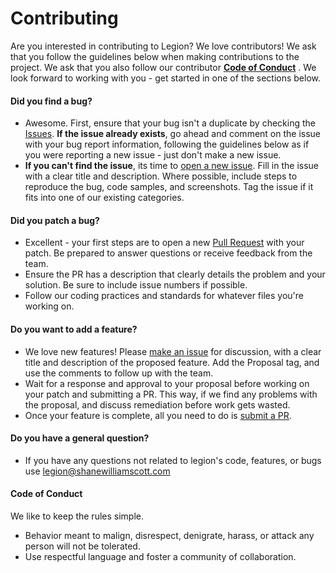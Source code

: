 # Contributing

Are you interested in contributing to Legion? We love contributors! We ask that you follow the guidelines below when
making contributions to the project. We ask that you also follow our contributor [**Code of Conduct**](#code-of-conduct)
. We look forward to working with you - get started in one of the sections below.

#### Did you find a bug?

* Awesome. First, ensure that your bug isn't a duplicate by checking
  the [Issues](https://github.com/Hackman238/legion/issues). **If the issue already exists**, go ahead and comment on
  the issue with your bug report information, following the guidelines below as if you were reporting a new issue - just
  don't make a new issue.
* **If you can't find the issue**, its time to [open a new issue](https://github.com/Hackman238/legion/issues/new). Fill
  in the issue with a clear title and description. Where possible, include steps to reproduce the bug, code samples, and
  screenshots. Tag the issue if it fits into one of our existing categories.

#### Did you patch a bug?

* Excellent - your first steps are to open a new [Pull Request](https://github.com/Hackman238/legion/pulls) with your
  patch. Be prepared to answer questions or receive feedback from the team.
* Ensure the PR has a description that clearly details the problem and your solution. Be sure to include issue numbers
  if possible.
* Follow our coding practices and standards for whatever files you're working on.

#### Do you want to add a feature?

* We love new features! Please [make an issue](https://github.com/Hackman238/legion/issues/new) for discussion, with a
  clear title and description of the proposed feature. Add the Proposal tag, and use the comments to follow up with the
  team.
* Wait for a response and approval to your proposal before working on your patch and submitting a PR. This way, if we
  find any problems with the proposal, and discuss remediation before work gets wasted.
* Once your feature is complete, all you need to do is [submit a PR](https://github.com/Hackman238/legion/pulls).

#### Do you have a general question?

* If you have any questions not related to legion's code, features, or bugs use legion@shanewilliamscott.com

#### Code of Conduct

We like to keep the rules simple.

* Behavior meant to malign, disrespect, denigrate, harass, or attack any person will not be tolerated.
* Use respectful language and foster a community of collaboration.

